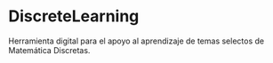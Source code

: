 # DiscreteLearning
Herramienta digital para el apoyo al aprendizaje de temas selectos de Matemática Discretas.
